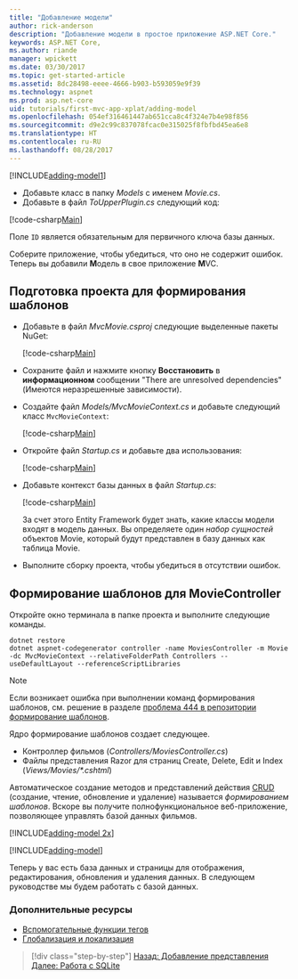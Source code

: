 ```yaml
---
title: "Добавление модели"
author: rick-anderson
description: "Добавление модели в простое приложение ASP.NET Core."
keywords: ASP.NET Core,
ms.author: riande
manager: wpickett
ms.date: 03/30/2017
ms.topic: get-started-article
ms.assetid: 8dc28498-eeee-4666-b903-b593059e9f39
ms.technology: aspnet
ms.prod: asp.net-core
uid: tutorials/first-mvc-app-xplat/adding-model
ms.openlocfilehash: 054ef316461447ab651cca8c4f324e7b4e98f856
ms.sourcegitcommit: d9e2c99c837078fcac0e315025f8fbfbd45ea6e8
ms.translationtype: HT
ms.contentlocale: ru-RU
ms.lasthandoff: 08/28/2017
---
```

[!INCLUDE[adding-model1](../../includes/mvc-intro/adding-model1.md)]

* Добавьте класс в папку *Models* с именем *Movie.cs*.
* Добавьте в файл *ToUpperPlugin.cs* следующий код:

[!code-csharp[Main](../../tutorials/first-mvc-app/start-mvc/sample/MvcMovie/Models/MovieNoEF.cs?name=snippet_1)]

Поле `ID` является обязательным для первичного ключа базы данных. 

Соберите приложение, чтобы убедиться, что оно не содержит ошибок. Теперь вы добавили **M**одель в свое приложение **M**VC.

## <a name="prepare-the-project-for-scaffolding"></a>Подготовка проекта для формирования шаблонов

- Добавьте в файл *MvcMovie.csproj* следующие выделенные пакеты NuGet:
             
   [!code-csharp[Main](start-mvc/sample/MvcMovie/MvcMovie.csproj?highlight=7,10)]

- Сохраните файл и нажмите кнопку **Восстановить** в **информационном** сообщении "There are unresolved dependencies" (Имеются неразрешенные зависимости).
- Создайте файл *Models/MvcMovieContext.cs* и добавьте следующий класс `MvcMovieContext`:

   [!code-csharp[Main](start-mvc/sample/MvcMovie/Models/MvcMovieContext.cs)]
   
- Откройте файл *Startup.cs* и добавьте два использования:

   [!code-csharp[Main](start-mvc/sample/MvcMovie/Startup.cs?name=snippet1&highlight=1,2)]

- Добавьте контекст базы данных в файл *Startup.cs*:

   [!code-csharp[Main](start-mvc/sample/MvcMovie/Startup.cs?name=snippet2&highlight=6-7)]

  За счет этого Entity Framework будет знать, какие классы модели входят в модель данных. Вы определяете один *набор сущностей* объектов Movie, который будут представлен в базу данных как таблица Movie.

- Выполните сборку проекта, чтобы убедиться в отсутствии ошибок.

## <a name="scaffold-the-moviecontroller"></a>Формирование шаблонов для MovieController

Откройте окно терминала в папке проекта и выполните следующие команды.

```
dotnet restore
dotnet aspnet-codegenerator controller -name MoviesController -m Movie -dc MvcMovieContext --relativeFolderPath Controllers --useDefaultLayout --referenceScriptLibraries 
```

> [!NOTE]
> Если возникает ошибка при выполнении команд формирования шаблонов, см. решение в разделе [проблема 444 в репозитории формирование шаблонов](https://github.com/aspnet/scaffolding/issues/444).

Ядро формирование шаблонов создает следующее.

* Контроллер фильмов (*Controllers/MoviesController.cs*)
* Файлы представления Razor для страниц Create, Delete, Edit и Index (*Views/Movies/\*.cshtml*)

Автоматическое создание методов и представлений действия [CRUD](https://en.wikipedia.org/wiki/Create,_read,_update_and_delete) (создание, чтение, обновление и удаление) называется *формированием шаблонов*. Вскоре вы получите полнофункциональное веб-приложение, позволяющее управлять базой данных фильмов.

[!INCLUDE[adding-model 2x](../../includes/mvc-intro/adding-model2xp.md)]

[!INCLUDE[adding-model](../../includes/mvc-intro/adding-model3.md)]

Теперь у вас есть база данных и страницы для отображения, редактирования, обновления и удаления данных. В следующем руководстве мы будем работать с базой данных.

### <a name="additional-resources"></a>Дополнительные ресурсы

* [Вспомогательные функции тегов](xref:mvc/views/tag-helpers/intro)
* [Глобализация и локализация](xref:fundamentals/localization)

>[!div class="step-by-step"]
[Назад: Добавление представления](adding-view.md)
[Далее: Работа с SQLite](working-with-sql.md)
